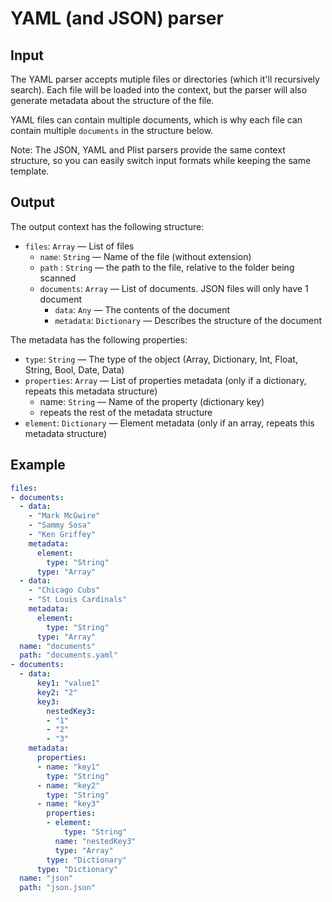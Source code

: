 # YAML (and JSON) parser

## Input

The YAML parser accepts mutiple files or directories (which it'll recursively search). Each file will be loaded into the context, but the parser will also generate metadata about the structure of the file.

YAML files can contain multiple documents, which is why each file can contain multiple `documents` in the structure below.

Note: The JSON, YAML and Plist parsers provide the same context structure, so you can easily switch input formats while keeping the same template.

## Output

The output context has the following structure:

 - `files`: `Array` — List of files
    - `name`: `String` — Name of the file (without extension)
    - `path` : `String` — the path to the file, relative to the folder being scanned
    - `documents`: `Array` — List of documents. JSON files will only have 1 document
       - `data`: `Any` — The contents of the document
       - `metadata`: `Dictionary` — Describes the structure of the document

The metadata has the following properties:

 - `type`: `String` — The type of the object (Array, Dictionary, Int, Float, String, Bool, Date, Data)
 - `properties`: `Array` — List of properties metadata (only if a dictionary, repeats this metadata structure)
    - name: `String` — Name of the property (dictionary key)
    - repeats the rest of the metadata structure
 - `element`: `Dictionary` — Element metadata (only if an array, repeats this metadata structure)

## Example

```yaml
files:
- documents:
  - data:
    - "Mark McGwire"
    - "Sammy Sosa"
    - "Ken Griffey"
    metadata:
      element:
        type: "String"
      type: "Array"
  - data:
    - "Chicago Cubs"
    - "St Louis Cardinals"
    metadata:
      element:
        type: "String"
      type: "Array"
  name: "documents"
  path: "documents.yaml"
- documents:
  - data:
      key1: "value1"
      key2: "2"
      key3:
        nestedKey3:
        - "1"
        - "2"
        - "3"
    metadata:
      properties:
      - name: "key1"
        type: "String"
      - name: "key2"
        type: "String"
      - name: "key3"
        properties:
        - element:
            type: "String"
          name: "nestedKey3"
          type: "Array"
        type: "Dictionary"
      type: "Dictionary"
  name: "json"
  path: "json.json"
```
